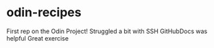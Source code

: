 # odin-recipes
First rep on the Odin Project!
Struggled a bit with SSH
GitHubDocs was helpful
Great exercise
